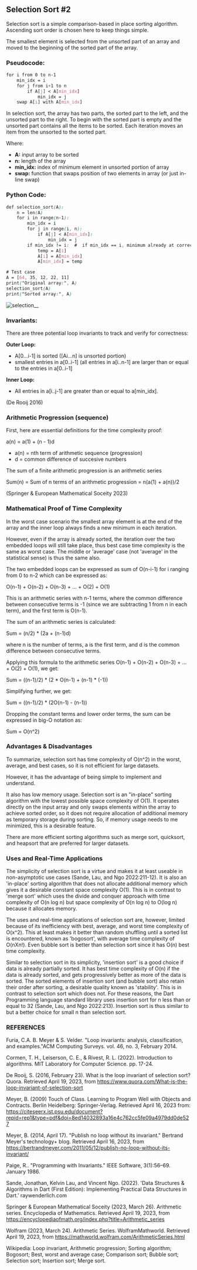## Selection Sort #2 

Selection sort is a simple comparison-based in place sorting algorithm.
Ascending sort order is chosen here to keep things simple. 

The smallest element is selected from the unsorted part of an array 
and moved to the beginning of the sorted part of the array.

### Pseudocode: 

```css
for i from 0 to n-1
    min_idx = i
    for j from i+1 to n
        if A[j] < A[min_idx]
            min_idx = j
    swap A[i] with A[min_idx]
```
In selection sort, the array has two parts, the sorted part to the left, and the unsorted part to the right.
To begin with the sorted part is empty and the unsorted part contains all the items to be sorted. 
Each iteration moves an item from the unsorted to the sorted part. 

Where:

- **A:** input array to be sorted
- **n:** length of the array
- **min_idx:** index of minimum element in unsorted portion of array
- **swap:** function that swaps position of two elements in array (or just in-line swap) 

### Python Code:

```css
def selection_sort(A):
    n = len(A)
    for i in range(n-1):
        min_idx = i
        for j in range(i, n):
            if A[j] < A[min_idx]:
                min_idx = j
        if min_idx != i:  #  if min_idx == i, minimum already at correct position, so unnecessary swap avoided
            temp = A[i]
            A[i] = A[min_idx]
            A[min_idx] = temp

# Test case
A = [64, 35, 12, 22, 11]
print("Original array:", A)
selection_sort(A)
print("Sorted array:", A)
```

![selection__](https://user-images.githubusercontent.com/68504324/232912404-033587fa-ddc6-494d-8c5e-90703823946c.jpg)

### Invariants: 

There are three potential loop invariants to track and verify for correctness: 

**Outer Loop:** 

- A[0...i-1] is sorted ([Ai...n] is unsorted portion)  
- smallest entries in a[0..i-1] (all entries in a[i..n-1] are larger than or equal to the entries in a[0..i-1]

**Inner Loop:**

- All entries in a[i..j-1] are greater than or equal to a[min_idx].

(De Rooij 2016)

### Arithmetic Progression (sequence)

First, here are essential definitions for the time complexity proof: 

a(n) = a(1) + (n - 1)d

- a(n) = nth term of arithmetic sequence (progression)
- d = common difference of succesive numbers

The sum of a finite arithmetic progression is an arithmetic series

Sum(n) = Sum of n terms of an arithmetic progression
= n(a(1) + a(n))/2

(Springer & European Mathematical Soceity 2023)

### Mathematical Proof of Time Complexity

In the worst case scenario the smallest array element is at the end of the array and the inner loop always finds a new minimum in each iteration. 

However, even if the array is already sorted, the iteration over the two embedded loops will still take place, thus best case time complexity is the same as worst case. The middle or 'average' case (not 'average' in the statistical sense) is thus the same also.  

The two embedded loops can be expressed as sum of O(n-i-1) for i ranging from 0 to n-2 which can be expressed as:

O(n-1) + O(n-2) + O(n-3) + ... + O(2) + O(1)

This is an arithmetic series with n-1 terms, where the common difference between consecutive terms is -1 
(since we are subtracting 1 from n in each term), and the first term is O(n-1).

The sum of an arithmetic series is calculated:

Sum = (n/2) * (2a + (n-1)d)

where n is the number of terms, a is the first term, and d is the common difference between consecutive terms.

Applying this formula to the arithmetic series O(n-1) + O(n-2) + O(n-3) + ... + O(2) + O(1), we get:

Sum = ((n-1)/2) * (2 * O(n-1) + (n-1) * (-1))

Simplifying further, we get:

Sum = ((n-1)/2) * (2O(n-1) - (n-1))

Dropping the constant terms and lower order terms, the sum can be expressed in big-O notation as:

Sum = O(n^2)

### Advantages & Disadvantages

To summarize, selection sort has time complexity of O(n^2) in the worst, average, and best cases, 
so it is not efficient for large datasets. 

However, it has the advantage of being simple to implement and understand. 

It also has low memory usage. Selection sort is an "in-place" sorting algorithm with the lowest possible space complexity of O(1). It operates directly on the input array and only swaps elements within the array to achieve sorted order, so it does not require allocation of additional memory as temporary storage during sorting. So, if memory usage needs to me minimized, this is a desirable feature. 

There are more efficient sorting algorithms such as merge sort, quicksort, and heapsort 
that are preferred for larger datasets.

### Uses and Real-Time Applications

The simplicity of selection sort is a virtue and makes it at least useable 
in non-asymptotic use cases (Sande, Lau, and Ngo 2022:211-12). 
It is also an 'in-place' sorting algorithm that does not allocate additional memory which gives it a desirable constant space complexity O(1). 
This is in contrast to 'merge sort' which uses the divide and conquer approach 
with time complexity of O(n log n) but space complexity of O(n log n) 
to O(log n) because it allocates memory. 

The uses and real-time applications of selection sort are, however, limited because of its inefficiency with best, average, and worst time complexity of O(x^2). This at least makes it better than random shuffling until a sorted  list is encountered, known as 'bogosort', with average time complexity of  O(nXn!). Even bubble sort is better than selection sort since it has O(n) best time complexity. 

Similar to selection sort in its simplicity, 'insertion sort' is a good choice if data is already partially sorted. It has best time complexity of O(n) if the data is already sorted, and gets progressively better as more of the data is sorted. The sorted elements of insertion sort (and bubble sort) also retain their order after sorting, a desirable quality known as 'stability'. This is in contrast to selection sort which does not. For these reasons, the Dart Programming language standard library uses insertion sort for n less than or equal to 32 (Sande, Lau, and Ngo 2022:213). Insertion sort is thus similar to but a better choice for small n than selection sort. 

### REFERENCES 

Furia, C.A. B. Meyer & S. Velder. "Loop invariants: analysis, classification, and examples."ACM Computing Surveys. vol. 46, no. 3, February 2014.

Cormen, T. H., Leiserson, C. E., & Rivest, R. L. (2022). Introduction to algorithms. MIT Laboratory for Computer Science. pp. 17-24. 

De Rooij, S. (2016, February 23). What is the loop invariant of selection sort? Quora. Retrieved April 19, 2023, from https://www.quora.com/What-is-the-loop-invariant-of-selection-sort

Meyer, B. (2009) Touch of Class. Learning to Program Well with Objects and Contracts. Berlin Heidelberg: Springer-Verlag. Retrieved April 16, 2023 from: https://citeseerx.ist.psu.edu/document?repid=rep1&type=pdf&doi=8ed14032893a16e4c762cc5fe09a4979dd0de527

Meyer, B. (2014, April 17). "Publish no loop without its invariant." Bertrand Meyer's technology+ blog.  Retrieved April 16, 2023, from https://bertrandmeyer.com/2011/05/12/publish-no-loop-without-its-invariant/ 

Paige, R.. "Programming with Invariants." IEEE Software, 3(1):56–69. January 1986.

Sande, Jonathan, Kelvin Lau, and Vincent Ngo. (2022). 'Data Structures & Algorithms in Dart (First Edition): Implementing Practical Data Structures in Dart.' raywenderlich.com 

Springer & European Mathematical Soceity (2023, March 26). Arithmetic series. Encyclopedia of Mathematics. Retrieved April 19, 2023, from https://encyclopediaofmath.org/index.php?title=Arithmetic_series

Wolfram (2023, March 24). Arithmetic Series. WolframMathworld. Retrieved April 19, 2023, from https://mathworld.wolfram.com/ArithmeticSeries.html

Wikipedia: Loop invariant, Arithmetic progression; Sorting algorithm; Bogosort; Best, worst and average case; Comparison sort; Bubble sort; Selection sort; Insertion sort; Merge sort.  




